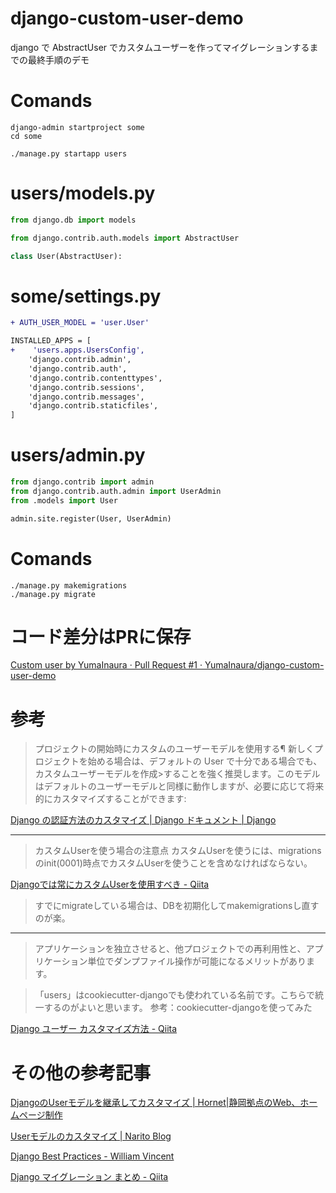 # django-custom-user-demo

django で AbstractUser でカスタムユーザーを作ってマイグレーションするまでの最終手順のデモ

# Comands


```
django-admin startproject some
cd some

./manage.py startapp users
```

# users/models.py


```py
from django.db import models

from django.contrib.auth.models import AbstractUser

class User(AbstractUser):
```

# some/settings.py

```diff
+ AUTH_USER_MODEL = 'user.User'
```

```diff
INSTALLED_APPS = [
+    'users.apps.UsersConfig',
    'django.contrib.admin',
    'django.contrib.auth',
    'django.contrib.contenttypes',
    'django.contrib.sessions',
    'django.contrib.messages',
    'django.contrib.staticfiles',
]

```


# users/admin.py

```py
from django.contrib import admin
from django.contrib.auth.admin import UserAdmin
from .models import User

admin.site.register(User, UserAdmin)
```

# Comands

```
./manage.py makemigrations
./manage.py migrate
```

# コード差分はPRに保存

[Custom user by YumaInaura · Pull Request #1 · YumaInaura/django-custom-user-demo](https://github.com/YumaInaura/django-custom-user-demo/pull/1)


 # 参考
 

>プロジェクトの開始時にカスタムのユーザーモデルを使用する¶
新しくプロジェクトを始める場合は、デフォルトの User で十分である場合でも、カスタムユーザーモデルを作成>することを強く推奨します。このモデルはデフォルトのユーザーモデルと同様に動作しますが、必要に応じて将来的にカスタマイズすることができます:


[Django の認証方法のカスタマイズ | Django ドキュメント | Django](https://docs.djangoproject.com/ja/2.2/topics/auth/customizing/#using-a-custom-user-model-when-starting-a-project)

---


>カスタムUserを使う場合の注意点
>カスタムUserを使うには、migrationsのinit(0001)時点でカスタムUserを使うことを含めなければならない。

[Djangoでは常にカスタムUserを使用すべき - Qiita](https://qiita.com/NAKKA-K/items/7627b6a22f364941b989)


>すでにmigrateしている場合は、DBを初期化してmakemigrationsし直すのが楽。

---

>アプリケーションを独立させると、他プロジェクトでの再利用性と、アプリケーション単位でダンプファイル操作が可能になるメリットがあります。

>「users」はcookiecutter-djangoでも使われている名前です。こちらで統一するのがよいと思います。
参考：cookiecutter-djangoを使ってみた

[Django ユーザー カスタマイズ方法 - Qiita](https://qiita.com/okoppe8/items/10ae61808dc3056f9c8e)


# その他の参考記事


[DjangoのUserモデルを継承してカスタマイズ | Hornet|静岡拠点のWeb、ホームページ制作](https://hombre-nuevo.com/python/python0048/#h2_1)

[Userモデルのカスタマイズ | Narito Blog](https://narito.ninja/blog/detail/39/)

[Django Best Practices - William Vincent](https://wsvincent.com/django-best-practices/)

[Django マイグレーション まとめ - Qiita](https://qiita.com/okoppe8/items/c9f8372d5ac9a9679396)
 
